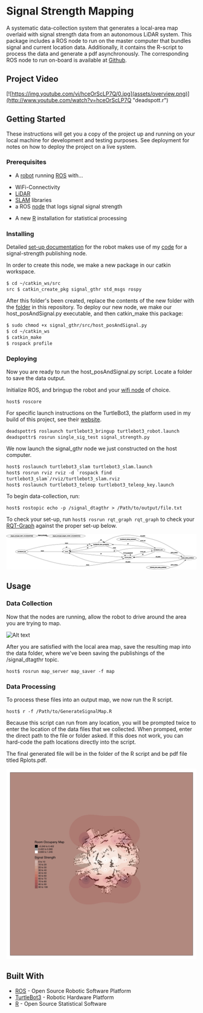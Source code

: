 # Signal Strength Mapping


A systematic data-collection system that generates a local-area map overlaid with signal strength data from an autonomous LiDAR system. This package includes a ROS node to run on the master computer that bundles signal and current location data. Additionally, it contains the R-script to process the data and generate a pdf asynchronously. The corresponding ROS node to run on-board is available at [Github](https://github.com/jtbon20/SignalStrengthNode).

## Project Video

[![https://img.youtube.com/vi/hceOrScLP7Q/0.jpg](assets/overview.png)](http://www.youtube.com/watch?v=hceOrScLP7Q "deadspott.r")

## Getting Started

These instructions will get you a copy of the project up and running on your local machine for development and testing purposes. See deployment for notes on how to deploy the project on a live system.

### Prerequisites
 * A [robot](https://medium.com/@taggartbonham/wifi-signal-strength-monitoring-robot-2f7ad74c360a) running [ROS](http://www.ros.org/) with...
  - WiFi-Connectivity
  - [LiDAR](https://en.wikipedia.org/wiki/Lidar)
  - [SLAM](https://ocw.mit.edu/courses/aeronautics-and-astronautics/16-412j-cognitive-robotics-spring-2005/projects/1aslam_blas_repo.pdf) libraries
  - a ROS [node](https://github.com/jtbon20/SignalStrengthNode) that logs signal signal strength
* A new [R](https://www.r-project.org/) installation for statistical processing

### Installing
Detailed [set-up documentation](https://medium.com/@taggartbonham/wifi-signal-strength-monitoring-robot-2f7ad74c360a) for the robot makes use of my [code](https://github.com/jtbon20/SignalStrengthNode) for a signal-strength publishing node.



In order to create this node, we make a new package in our catkin workspace.

```
$ cd ~/catkin_ws/src
src $ catkin_create_pkg signal_gthr std_msgs rospy
```

After this folder's been created, replace the contents of the new folder with the [folder](https://github.com/jtbon20/SignalMapping/tree/master/signal_gthr) in this repository. To deploy our new node, we make our host_posAndSignal.py executable, and then catkin_make this package:

```
$ sudo chmod +x signal_gthr/src/host_posAndSignal.py
$ cd ~/catkin_ws
$ catkin_make
$ rospack profile
```

### Deploying

Now you are ready to run the host_posAndSignal.py script. Locate a folder to save the data output.


Initialize ROS, and bringup the robot and your [wifi node](https://github.com/jtbon20/SignalStrengthNode) of choice.
```
host$ roscore
```

For specific launch instructions on the TurtleBot3, the platform used in my build of this project, see their [website](http://emanual.robotis.com/docs/en/platform/turtlebot3/overview/).

```
deadspottr$ roslaunch turtlebot3_bringup turtlebot3_robot.launch
deadspottr$ rosrun single_sig_test signal_strength.py
```

We now launch the signal_gthr node we just constructed on the host computer.

```
host$ roslaunch turtlebot3_slam turtlebot3_slam.launch
host$ rosrun rviz rviz -d `rospack find turtlebot3_slam`/rviz/turtlebot3_slam.rviz
host$ roslaunch turtlebot3_teleop turtlebot3_teleop_key.launch
```

To begin data-collection, run:

```
host$ rostopic echo -p /signal_dtagthr > /Path/to/output/file.txt
```

To check your set-up, run `host$ rosrun rqt_graph rqt_graph` to check your [RQT-Graph](http://wiki.ros.org/rqt_graph) against the proper set-up below.

![Alt text](assets/rqt_graph.png)

## Usage
### Data Collection
Now that the nodes are running, allow the robot to drive around the area you are trying to map.

![Alt text](assets/lidarScan.png)

After you are satisfied with the local area map, save the resulting map into the data folder, where we've been saving the publishings of the /signal_dtagthr topic.
```
host$ rosrun map_server map_saver -f map
```

### Data Processing
To process these files into an output map, we now run the R script.

```
host$ r -f /Path/to/GenerateSignalMap.R
```

Because this script can run from any location, you will be prompted twice to enter the location of the data files that we collected.
When promped, enter the direct path to the file or folder asked. If this does not work, you can hard-code the path locations directly into the script.

The final generated file will be in the folder of the R script and be pdf file titled Rplots.pdf.

![Alt text](assets/Rplots.jpg)

## Built With

* [ROS](http://www.ros.org/) - Open Source Robotic Software Platform
* [TurtleBot3](http://emanual.robotis.com/docs/en/platform/turtlebot3/overview/) - Robotic Hardware Platform
* [R](https://www.r-project.org/) - Open Source Statistical Software
